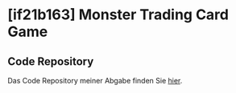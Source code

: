 # [if21b163] Monster Trading Card Game

## Code Repository
Das Code Repository meiner Abgabe finden Sie [hier](https://github.com/maxwoedl/sem3-mtcg).

